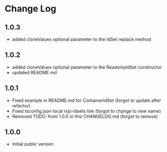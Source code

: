 # Change Log

## 1.0.3
- added cloneValues optional parameter to the IdSet replace method

## 1.0.2
- added cloneValues optional parameter to the ReadonlyIdSet constructor
- updated README.md

## 1.0.1
- Fixed example in README.md for ContainerIdSet (forgot to update after refactor)
- Fixed tsconfig.json local rxjs-idsets link (forgot to change to new name)
- Removed TODO: from 1.0.0 in this CHANGELOG.md (forgot to remove)

## 1.0.0
- Initial public version
